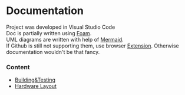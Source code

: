 # Documentation

Project was developed in Visual Studio Code</br>
Doc is partially written using [Foam](https://github.com/foambubble/foam).</br>
UML diagrams are written with help of [Mermaid](https://github.com/mermaid-js/mermaid).</br>
If Github is still not supporting them, use browser [Extension](https://chrome.google.com/webstore/detail/github-%20-mermaid/goiiopgdnkogdbjmncgedmgpoajilohe).
Otherwise documentation wouldn't be that fancy.
### Content
- [Building&Testing](build.md)
- [Hardware Layout](hardware.md)
